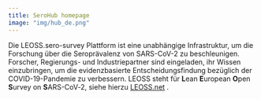 ```yaml
---
title: SeroHub homepage
image: "img/hub_de.png"
---
```


Die LEOSS.sero-survey Plattform ist eine unabhängige Infrastruktur, um die Forschung über die Seroprävalenz von SARS-CoV-2 zu beschleunigen. Forscher, Regierungs- und Industriepartner sind eingeladen, ihr Wissen einzubringen, um die evidenzbasierte Entscheidungsfindung bezüglich der COVID-19-Pandemie zu verbessern. LEOSS steht für <b>L</b>ean <b>E</b>uropean <b>O</b>pen <b>S</b>urvey on <b>S</b>ARS-CoV‑2, siehe hierzu <a href="http://leoss.net" target="_blank">LEOSS.net</a> .